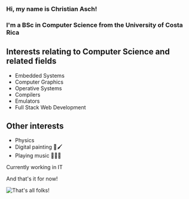 ### Hi, my name is Christian Asch!
### I'm a BSc in Computer Science from the University of Costa Rica

## Interests relating to Computer Science and related fields

- Embedded Systems
- Computer Graphics
- Operative Systems
- Compilers
- Emulators
- Full Stack Web Development

## Other interests

- Physics
- Digital painting 🎨🖌️
- Playing music 🎼🎹🎸

Currently working in IT

And that's it for now!

![That's all folks!](https://media.giphy.com/media/lD76yTC5zxZPG/giphy.gif)
